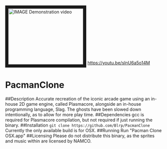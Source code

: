 <a href="http://www.youtube.com/watch?feature=player_embedded&v=sInU6a5o14M
" target="_blank"><img src="http://img.youtube.com/vi/sInU6a5o14M/0.jpg" 
alt="IMAGE Demonstration video" width="240" height="180" border="10" /></a>
https://youtu.be/sInU6a5o14M
# PacmanClone
##Description
Accurate recreation of the iconic arcade game using an in-house 2D game engine, called Plasmacore, alongside an in-house programming language, Slag. The ghosts have been slowed down intentionally, as to allow for more play time.
##Dependencies
gcc is required for Plasmacore compilation, but not required if just running the binary.
##Installation
`git clone https://github.com/Blrp/PacmanClone`
Currently the only available build is for OSX.
##Running
Run "Pacman Clone OSX.app"
##Licensing
Please do not distribute this binary, as the sprites and music within are licensed by NAMCO.